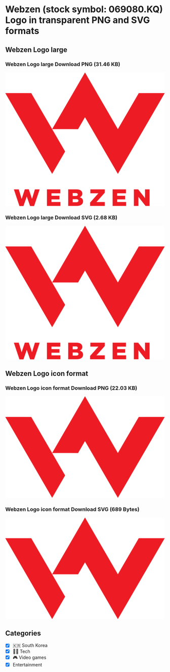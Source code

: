 # Webzen (stock symbol: 069080.KQ) Logo in transparent PNG and SVG formats

## Webzen Logo large

### Webzen Logo large Download PNG (31.46 KB)

![Webzen Logo large Download PNG (31.46 KB)](/img/orig/069080.KQ_BIG-4116e26a.png)

### Webzen Logo large Download SVG (2.68 KB)

![Webzen Logo large Download SVG (2.68 KB)](/img/orig/069080.KQ_BIG-4291c31f.svg)

## Webzen Logo icon format

### Webzen Logo icon format Download PNG (22.03 KB)

![Webzen Logo icon format Download PNG (22.03 KB)](/img/orig/069080.KQ-4de5db0a.png)

### Webzen Logo icon format Download SVG (689 Bytes)

![Webzen Logo icon format Download SVG (689 Bytes)](/img/orig/069080.KQ-fcf2f5ef.svg)



## Categories
- [x] 🇰🇷 South Korea
- [x] 👩‍💻 Tech
- [x] 🎮 Video games
- [x] Entertainment
